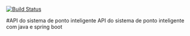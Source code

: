 [![Build Status](https://travis-ci.org/cleberGra/ponto-inteligente-api.svg?branch=master)](https://travis-ci.org/cleberGra/ponto-inteligente-api)

#API do sistema de ponto inteligente
API do sistema de ponto inteligente com java e spring boot 
